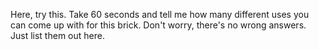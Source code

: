 Here, try this. Take 60 seconds and tell me how many different uses you can
come up with for this brick. Don't worry, there's no wrong answers. Just list
them out here.
